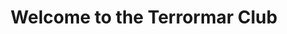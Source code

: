 ---
title : "Welcome to the Terrormar Club"
# full screen navigation
first_name : "Terrormar"
last_name : "Club"
bg_image : "images/slider/Alderney1.jpg"
# animated text loop
occupations:
- "Du pain .."
- "Du vin .."
- "Du boursin."

# slider background image loop
slider_images:
# - "images/slider/Alderney65.jpg"
# - "images/slider/Alderney66.jpg"
# - "images/slider/Alderney67.jpg"
# - "images/slider/Alderney68.jpg"
# - "images/slider/Alderney69.jpg"
# - "images/slider/Alderney70.jpg"
# - "images/slider/Alderney71.jpg"
# - "images/slider/Alderney72.jpg"
# - "images/slider/Alderney73.jpg"
# - "images/slider/Alderney74.jpg"
# - "images/slider/Alderney75.jpg"
# - "images/slider/Alderney76.jpg"
# - "images/slider/Alderney3.jpg"
# - "images/slider/Alderney15.jpg"
# - "images/slider/Alderney42.jpg"
# - "images/slider/Alderney55.jpg"
# - "images/slider/Alderney54.jpg"
# - "images/slider/Alderney12.jpg"
# - "images/slider/Alderney2.jpg"
# - "images/slider/Alderney13.jpg"
# - "images/slider/Alderney58.jpg"
# - "images/slider/Alderney64.jpg"
# - "images/slider/Alderney1.jpg"
# - "images/slider/Alderney24.jpg"
# - "images/slider/Alderney51.jpg"
# - "images/slider/Alderney16.jpg"
# - "images/slider/Alderney22.jpg"
# - "images/slider/Alderney44.jpg"
# - "images/slider/Alderney37.jpg"
# - "images/slider/Alderney41.jpg"
# - "images/slider/Alderney61.jpg"
# - "images/slider/Alderney14.jpg"
# - "images/slider/Alderney11.jpg"
# - "images/slider/Alderney6.jpg"
# - "images/slider/Alderney39.jpg"
# - "images/slider/Alderney57.jpg"
# - "images/slider/Alderney63.jpg"
# - "images/slider/Alderney19.jpg"
# - "images/slider/Alderney7.jpg"
# - "images/slider/Alderney56.jpg"
# - "images/slider/Alderney17.jpg"
# - "images/slider/Alderney34.jpg"
# - "images/slider/Alderney5.jpg"
# - "images/slider/Alderney27.jpg"
# - "images/slider/Alderney33.jpg"
# - "images/slider/Alderney48.jpg"
# - "images/slider/Alderney62.jpg"
# - "images/slider/Alderney35.jpg"
# - "images/slider/Alderney49.jpg"
# - "images/slider/Alderney52.jpg"
# - "images/slider/Alderney53.jpg"
# - "images/slider/Alderney31.jpg"
# - "images/slider/Alderney32.jpg"
# - "images/slider/Alderney50.jpg"
# - "images/slider/Alderney23.jpg"
# - "images/slider/Alderney46.jpg"
# - "images/slider/Alderney38.jpg"
# - "images/slider/Alderney8.jpg"
# - "images/slider/Alderney43.jpg"
# - "images/slider/Alderney18.jpg"
# - "images/slider/Alderney10.jpg"
# - "images/slider/Alderney21.jpg"
# - "images/slider/Alderney36.jpg"
# - "images/slider/Alderney47.jpg"
# - "images/slider/Alderney40.jpg"
# - "images/slider/Alderney45.jpg"
# - "images/slider/Alderney9.jpg"
# - "images/slider/Alderney30.jpg"
# - "images/slider/Alderney25.jpg"
# - "images/slider/Alderney29.jpg"
# - "images/slider/Alderney28.jpg"
# - "images/slider/Alderney20.jpg"
# - "images/slider/Alderney60.jpg"
# - "images/slider/Alderney59.jpg"
# - "images/slider/Alderney26.jpg"

# - "images/slider/Alderney1.jpg"
# - "images/slider/Alderney2.jpg"
# - "images/slider/Alderney3.jpg"
- "images/slider/Alderney5.jpg"
- "images/slider/Alderney6.jpg"
- "images/slider/Alderney7.jpg"
- "images/slider/Alderney8.jpg"
- "images/slider/Alderney9.jpg"
- "images/slider/Alderney10.jpg"
- "images/slider/Alderney11.jpg"
- "images/slider/Alderney12.jpg"
- "images/slider/Alderney13.jpg"
- "images/slider/Alderney14.jpg"
- "images/slider/Alderney15.jpg"
- "images/slider/Alderney16.jpg"
- "images/slider/Alderney17.jpg"
- "images/slider/Alderney18.jpg"
- "images/slider/Alderney19.jpg"
- "images/slider/Alderney20.jpg"
- "images/slider/Alderney21.jpg"
- "images/slider/Alderney22.jpg"
- "images/slider/Alderney23.jpg"
- "images/slider/Alderney24.jpg"
- "images/slider/Alderney25.jpg"
- "images/slider/Alderney26.jpg"
- "images/slider/Alderney27.jpg"
- "images/slider/Alderney28.jpg"
- "images/slider/Alderney29.jpg"
- "images/slider/Alderney30.jpg"
- "images/slider/Alderney31.jpg"
- "images/slider/Alderney32.jpg"
- "images/slider/Alderney33.jpg"
- "images/slider/Alderney34.jpg"
- "images/slider/Alderney35.jpg"
- "images/slider/Alderney36.jpg"
- "images/slider/Alderney37.jpg"
- "images/slider/Alderney38.jpg"
- "images/slider/Alderney39.jpg"
- "images/slider/Alderney40.jpg"
- "images/slider/Alderney41.jpg"
- "images/slider/Alderney42.jpg"
- "images/slider/Alderney43.jpg"
- "images/slider/Alderney44.jpg"
- "images/slider/Alderney45.jpg"
- "images/slider/Alderney46.jpg"
- "images/slider/Alderney47.jpg"
- "images/slider/Alderney48.jpg"
- "images/slider/Alderney49.jpg"
- "images/slider/Alderney50.jpg"
- "images/slider/Alderney51.jpg"
- "images/slider/Alderney52.jpg"
- "images/slider/Alderney53.jpg"
- "images/slider/Alderney54.jpg"
- "images/slider/Alderney55.jpg"
- "images/slider/Alderney56.jpg"
- "images/slider/Alderney57.jpg"
- "images/slider/Alderney58.jpg"
- "images/slider/Alderney59.jpg"
- "images/slider/Alderney60.jpg"
- "images/slider/Alderney61.jpg"
- "images/slider/Alderney62.jpg"
- "images/slider/Alderney63.jpg"
- "images/slider/Alderney64.jpg"
- "images/slider/Alderney65.jpg"
- "images/slider/Alderney66.jpg"
- "images/slider/Alderney67.jpg"
- "images/slider/Alderney68.jpg"
- "images/slider/Alderney69.jpg"
- "images/slider/Alderney70.jpg"
- "images/slider/Alderney71.jpg"
- "images/slider/Alderney72.jpg"
- "images/slider/Alderney73.jpg"
- "images/slider/Alderney74.jpg"
- "images/slider/Alderney75.jpg"
- "images/slider/Alderney76.jpg"

# button
button:
  enable : true
  label : "CONTACT US"
  link : "#contact"


# custom style
custom_class: "" 
custom_attributes: "" 
custom_css: ""

---